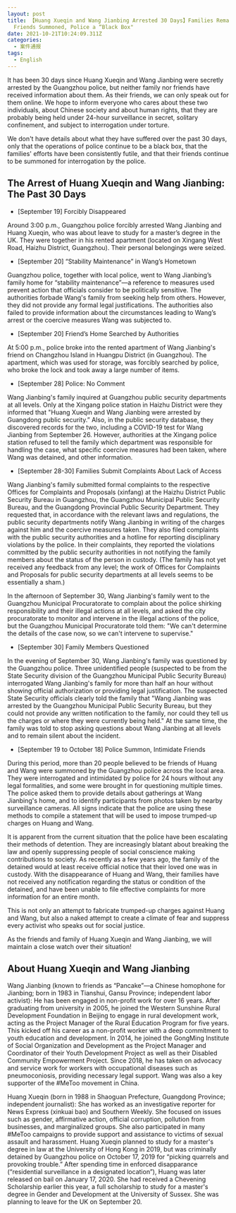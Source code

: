 ```yaml
---
layout: post
title: 【Huang Xueqin and Wang Jianbing Arrested 30 Days】Families Remain in Dark,
  Friends Summoned, Police a “Black Box"
date: 2021-10-21T10:24:09.311Z
categories:
  - 案件通报
tags:
  - English
---
```

It has been 30 days since Huang Xueqin and Wang Jianbing were secretly arrested by the Guangzhou police, but neither family nor friends have received information about them. As their friends, we can only speak out for them online. We hope to inform everyone who cares about these two individuals, about Chinese society and about human rights, that they are probably being held under 24-hour surveillance in secret, solitary confinement, and subject to interrogation under torture.

<!--more-->

We don't have details about what they have suffered over the past 30 days, only that the operations of police continue to be a black box, that the families' efforts have been consistently futile, and that their friends continue to be summoned for interrogation by the police.

## The Arrest of Huang Xueqin and Wang Jianbing: The Past 30 Days
 
- [September 19] Forcibly Disappeared

Around 3:00 p.m., Guangzhou police forcibly arrested Wang Jianbing and Huang Xueqin, who was about leave to study for a master’s degree in the UK. They were together in his rented apartment (located on Xingang West Road, Haizhu District, Guangzhou). Their personal belongings were seized.

- [September 20] “Stability Maintenance” in Wang’s Hometown

Guangzhou police, together with local police, went to Wang Jianbing’s family home for “stability maintenance”—a reference to measures used prevent action that officials consider to be politically sensitive. The authorities forbade Wang's family from seeking help from others. However, they did not provide any formal legal justifications. The authorities also failed to provide information about the circumstances leading to Wang’s arrest or the coercive measures Wang was subjected to.

- [September 20] Friend’s Home Searched by Authorities

At 5:00 p.m., police broke into the rented apartment of Wang Jianbing's friend on Changzhou Island in Huangpu District (in Guangzhou). The apartment, which was used for storage, was forcibly searched by police, who broke the lock and took away a large number of items.

- [September 28] Police: No Comment

Wang Jianbing's family inquired at Guangzhou public security departments at all levels. Only at the Xingang police station in Haizhu District were they informed that "Huang Xueqin and Wang Jianbing were arrested by Guangdong public security.” Also, in the public security database, they discovered records for the two, including a COVID-19 test for Wang Jianbing from September 26. However, authorities at the Xingang police station refused to tell  the family which department was responsible for handling the case, what specific coercive measures had been taken, where Wang was detained, and other information.

- [September 28-30] Families Submit Complaints About Lack of Access

Wang Jianbing's family submitted formal complaints to the respective Offices for Complaints and Proposals (xinfang) at the Haizhu District Public Security Bureau in Guangzhou, the Guangzhou Municipal Public Security Bureau, and the Guangdong Provincial Public Security Department. They requested that, in accordance with the relevant laws and regulations, the public security departments notify Wang Jianbing in writing of the charges against him and the coercive measures taken. They also filed complaints with the public security authorities and a hotline for reporting disciplinary violations by the police. In their complaints, they reported the violations committed by the public security authorities in not notifying the family members about the status of the person in custody. (The family has not yet received any feedback from any level; the work of Offices for Complaints and Proposals for public security departments at all levels seems to be essentially a sham.)

In the afternoon of September 30, Wang Jianbing's family went to the Guangzhou Municipal Procuratorate to complain about the police shirking responsibility and their illegal actions at all levels, and asked the city procuratorate to monitor and intervene in the illegal actions of the police, but the Guangzhou Municipal Procuratorate told them: "We can't determine the details of the case now, so we can't intervene to supervise."

- [September 30] Family Members Questioned

In the evening of September 30, Wang Jianbing's family was questioned by the Guangzhou police. Three unidentified people (suspected to be from the State Security division of the Guangzhou Municipal Public Security Bureau) interrogated Wang Jianbing's family for more than half an hour without showing official authorization or providing legal justification. The suspected State Security officials clearly told the family that "Wang Jianbing was arrested by the Guangzhou Municipal Public Security Bureau, but they could not provide any written notification to the family, nor could they tell us the charges or where they were currently being held." At the same time, the family was told to stop asking questions about Wang Jianbing at all levels and to remain silent about the incident.

- [September 19 to October 18] Police Summon, Intimidate Friends

During this period, more than 20 people believed to be friends of Huang and Wang were summoned by the Guangzhou police across the local area. They were interrogated and intimidated by police for 24 hours without any legal formalities, and some were brought in for questioning multiple times. The police asked them to provide details about gatherings at Wang Jianbing's home, and to identify participants from photos taken by nearby surveillance cameras. All signs indicate that the police are using these methods to compile a statement that will be used to impose trumped-up charges on Huang and Wang.

It is apparent from the current situation that the police have been escalating their methods of detention. They are increasingly blatant about breaking the law and openly suppressing people of social conscience making contributions to society. As recently as a few years ago, the family of the detained would at least receive official notice that their loved one was in custody. With the disappearance of Huang and Wang, their families have not received any notification regarding the status or condition of the detained, and have been unable to file effective complaints for more information for an entire month. 

This is not only an attempt to fabricate trumped-up charges against Huang and Wang, but also a naked attempt to create a climate of fear and suppress every activist who speaks out for social justice.

As the friends and family of Huang Xueqin and Wang Jianbing, we will maintain a close watch over their situation!

## About Huang Xueqin and Wang Jianbing

Wang Jianbing (known to friends as “Pancake”—a Chinese homophone for Jianbing; born in 1983 in Tianshui, Gansu Province; independent labor activist): He has been engaged in non-profit work for over 16 years. After graduating from university in 2005, he joined the Western Sunshine Rural Development Foundation in Beijing to engage in rural development work, acting as the Project Manager of the Rural Education Program for five years. This kicked off his career as a non-profit worker with a deep commitment to youth education and development. In 2014, he joined the GongMing Institute of Social Organization and Development as the Project Manager and Coordinator of their Youth Development Project as well as their Disabled Community Empowerment Project. Since 2018, he has taken on advocacy and service work for workers with occupational diseases such as pneumoconiosis, providing necessary legal support. Wang was also a key supporter of the #MeToo movement in China.

Huang Xueqin (born in 1988 in Shaoguan Prefecture, Guangdong Province; independent journalist): She has worked as an investigative reporter for News Express (xinkuai bao) and Southern Weekly. She focused on issues such as gender, affirmative action, official corruption, pollution from businesses, and marginalized groups. She also participated in many #MeToo campaigns to provide support and assistance to victims of sexual assault and harassment. Huang Xueqin planned to study for a master's degree in law at the University of Hong Kong in 2019, but was criminally detained by Guangzhou police on October 17, 2019 for “picking quarrels and provoking trouble.” After spending time in enforced disapparance (“residential surveillance in a designated location”), Huang was later released on bail on January 17, 2020. She had received a Chevening Scholarship earlier this year, a full scholarship to study for a master's degree in Gender and Development at the University of Sussex. She was planning to leave for the UK on September 20.

